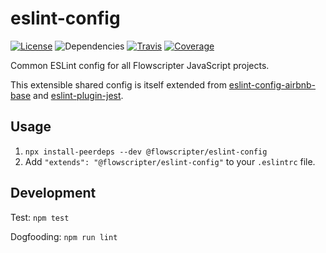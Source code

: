 # eslint-config
[![License](https://img.shields.io/github/license/flowscripter/eslint-config.svg)](https://github.com/flowscripter/eslint-config/blob/master/LICENSE.md)
![Dependencies](https://img.shields.io/david/flowscripter/eslint-config.svg)
[![Travis](https://api.travis-ci.com/flowscripter/eslint-config.svg)](https://travis-ci.com/flowscripter/eslint-config)
[![Coverage](https://sonarcloud.io/api/project_badges/measure?project=flowscripter_eslint-config&metric=coverage)](https://sonarcloud.io/dashboard?id=flowscripter_eslint-config)

Common ESLint config for all Flowscripter JavaScript projects.

This extensible shared config is itself extended from
[eslint-config-airbnb-base](https://www.npmjs.com/package/eslint-config-airbnb-base)
and
[eslint-plugin-jest](https://www.npmjs.com/package/eslint-plugin-jest).

## Usage

1. `npx install-peerdeps --dev @flowscripter/eslint-config` 
1. Add `"extends": "@flowscripter/eslint-config"` to your `.eslintrc` file.

## Development

Test: `npm test`

Dogfooding: `npm run lint`

